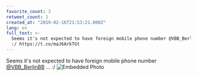 ```yaml
---
favorite_count: 3
retweet_count: 1
created_at: "2019-02-16T21:53:21.000Z"
lang: en
full_text: >-
  Seems it's not expected to have foreign mobile phone number @VBB_BerlinBB ...
  :/ https://t.co/maJ6ArkTGt
---
```


Seems it's not expected to have foreign mobile phone number
[@VBB_BerlinBB](https://twitter.com/VBB_BerlinBB) ... :/
![Embedded Photo](https://twitter-media-coderbyheart.s3.eu-north-1.amazonaws.com/1096890301015314432-Dzjv6CoWwAAv4HQ.jpg)
